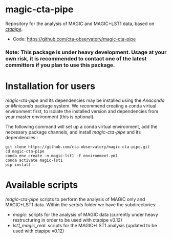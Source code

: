 # magic-cta-pipe

Repository for the analysis of MAGIC and MAGIC+LST1 data, based on [*ctapipe*](https://github.com/cta-observatory/ctapipe).

* Code: https://github.com/cta-observatory/magic-cta-pipe

### Note: This package is under heavy development. Usage at your own risk, it is recommended to contact one of the latest committers if you plan to use this package.

# Installation for users

*magic-cta-pipe* and its dependencies may be installed using the *Anaconda* or *Miniconda* package system. We recommend creating a conda virtual environment
first, to isolate the installed version and dependencies from your master environment (this is optional).

The following command will set up a conda virtual environment, add the necessary package channels, and install *magic-cta-pipe* and its dependencies::

    git clone https://github.com/cta-observatory/magic-cta-pipe.git
    cd magic-cta-pipe
    conda env create -n magic-lst1 -f environment.yml
    conda activate magic-lst1
    pip install .

# Available scripts

*magic-cta-pipe* scripts to perform the analysis of MAGIC only and MAGIC+LST1 data. Within the *scripts* folder we have the subdirectories:

* *magic*: scripts for the analysis of MAGIC data (currently under heavy restructuring in order to be used with ctapipe v0.12)
* *lst1_magic_real*: scripts for the MAGIC+LST1 analysis (updated to be used with ctapipe v0.12)

<!--
A brief description:
1. `config/CrabNebula.yaml`: an example of the configuration file, used by all the scripts.
2. `config/magic-cta-pipe_config_stereo.yaml`: an example of the configuration file for stereo analysis.
3. `hillas_preprocessing.py`: compute the hillas parameters. Loops over MCs and real data. This script uses the tailcuts cleaning.
4. `hillas_preprocessing_stereo.py`: compute the hillas and stereo parameters. Loops over MCs and real data. This script uses the tailcuts cleaning.
5. `hillas_preprocessing_MAGICCleaning.py`: compute the hillas parameters. Loops over MCs and real data. This script used the MAGIC cleaning implemented in MARS.
6. `hillas_preprocessing_MAGICCleaning_stereo.py`: compute the hillas and stereo parameters. Loops over MCs and real data. This script used the MAGIC cleaning implemented in MARS.
7. `train_energy_rf.py`: trains the energy RF.
8. `train_direction_rf.py`: trains the direction "disp" RF.
9. `train_classifier_rf.py`: trains the event classification RF.
10. `apply_rfs.py`: applies the trained RFs to the "test" event sample.
11. `add_orig_mc_tree.py`: adds the "original MC" tree info to the MC events tree processed earlier.
12. `make_irf.py`: generates IRFs based on the event lists with reconstructed parameters.
13. `make_event_lists.py`: produces the FITS event lists with application of the cuts.

Moreover, the `utils` directory contains two modules:
* `MAGIC_Badpixels.py`: finds the so called bad/hot pixels i.e. pixels affected by stars, or pixels turned off or dead.
* `MAGIC_Cleaning.py`: implements the MAGIC cleaning as defined in MARS.

There is also an IPython notebook, `magic_lst_event_coincidence.ipynb`, which shows how to perform the coincidence of events between MAGIC and LST1 data, when data are taken by both systems.

Here below you can find a more detailed description of the pipeline work flow.

### Configuration file CrabNebula.yaml ###

This is an example of the configuration file which is used by all the scripts of the pipeline.
It is in [YAML](https://yaml.org/) standard, which can be easily parsed and also easily readable by humans.
Through this file, the user can configure the details of the analysis like input files, output files, details
of the cleaning and Random Forest generation and analysis cuts to be applied to the events.

More in detail, the configuration file is a series of main keys, each having other nested (key, value) pairs.
The main keys are:

* `data_files`
* `image_cleaning`
* `energy_rf`
* `direction_rf`
* `classifier_rf`
* `irf`
* `event_list`

`data_files` specifies the input and output files, both for simulated (MonteCarlo) and real data, denoted by the `mc`
and `data` keys. Each set of data is has a `train_sample` and `test_sample` keys. For simulated data, the `train_sample`
key refers to the simulated data sample used for the training of the Random Forest classifier, whereas the `test_sample`
is the sample used to compute the Instrument Response Functions (IRFs). For real data, the `train_sample` is what usually
is called OFF data, which are used together with simulated data in the Random Forest algorithm, while the `test_sample` refers
to the so called ON data, that is the data the user wants to analyze.
Each `train_sample` and `test_sample` keys have two sub-keys, called `magic1` and `magic2`. As their name implies, the input and
output files are specified for each telescope independently, since the pipeline starts its processing from MAGIC calibrated data.
If the analysis uses data from a third telescope, as LST1, an additional key called, for example, `lst1` can be added to specify the
input and output files. For the moment though, the pipeline works with MAGIC data only.
Each telescope key is used to specify the input and output files at different stages of the pipeline:

* `input_mask`: it specifies the input files to the pipeline; absolute and relative paths can be used; wildcards are allowed;
* `hillas_output`: it specifies the name of the output file of the script `hillas_preprocessing.py`;
* `reco_output`: it specifies the name of the output file after applying the Random Forests to the data. **NB:** this key must be set only for the `test_sample` data, either simulated or real.

The `image_cleaning` key is used to specify the cleaning parameters. In particular, since for both MAGIC telescopes the cleaning settings
are the same, only one key called `magic` is used. As for `data_files`, when in the future LST1 will be added in the analysis, an additional
key should be added to specify the cleaning settings for that telescope.

The `energy_rf`, `direction_rf` and `classifier_rf` keys specify the settings used for the each type of Random Forest used in the analysis.
Each of these keys have other sub-keys:

* `save_name` is the name of the output file for the specific Random Forest
* `cuts` is a string to be applied on the input data to the Random Forests
* `settings` is a set of keys specifying the settings for each Random Forest e.g. the number of estimators, the minimum number of events in each leaf and the number of jobs
* `features` is a list of strings specifying the parameters to be used in the Random Forests training. **NB:** for the `direction_rf` key, `features` is actually a dictionary with two keys, `disp` and `pos_angle_shift`. For each of those keys, a list is used to specify the parameters to be used for each of those Random Forests.

The `irf` key has only one sub-key, called `output_name`, which is the name (plus path) of the file where IRF will be stored in FITS format.

Finally, the `event_list` key is used to specify some cuts, `quality` or user `selection` cuts.

### Configuration file magic-cta-pipe\_config\_stereo.yaml ###

This configuration file is very similar to the previous one, but it should be used when stereo analysis has to be performed. In particular, what changes wrt
`CrabNebula.yaml` is that there is only one telescope name key, namely `magic`. This is because the input mask in this case will specify data from both
M1 and M2 to allow for stereo reconstruction.

### hillas\_preprocessing.py ###

The first script to run the pipeline is `hillas_preprocessing.py`. It takes calibrated files (both simulated and real data) as input and processes them:

* it performs the image cleaning
* it calculates the Hillas parameters (using the `ctapipe.image.hillas_parameters` and `ctapipe.image.leakage` functions)
* it computes the timing parameters (using the `ctapipe.image.timing_parameters.timing_parameters` function)

The settings of the cleaning, as well as the input and output files of the script, are specified in the configuration file. The format of the output files
is HDF5.

For MAGIC data, its reading is performed through the [`ctapipe_io_magic`](https://gitlab.mpcdf.mpg.de/ievo/ctapipe_io_magic) module. It defines the class
`MAGICEventSource`, which inherits from the [`EventSource`](https://cta-observatory.github.io/ctapipe/api/ctapipe.io.EventSource.html) class defined in `ctapipe`,
used to setup classes to read different sources of data.

Running the script is straightforward:

```bash
$ python hillas_preprocessing.py --config=config.yaml
```

where `config.yaml` is the name of the configuration file.

Other available options are:
* `--usereal`: run the script only over real data
* `--usemc`: run the script only over MC data
* `--usetest`: run the script only over test sample data
* `--usetrain`: run the script only over train sample data
* `--usem1`: run the script only over M1 data
* `--usem2`: run the script only over M2 data

These options can be concatenated, e.g.:

```bash
$ python hillas_preprocessing.py --config=config.yaml --usereal --usetest --usem1
```

will run the script over real data from the test sample and from the M1 telescope only.

The next step in the pipeline is training the Random Forests for event classification, energy and direction reconstruction.

### hillas\_preprocessing\_MAGICCleaning.py ###

It is similar to `hillas_preprocessing.py`, the only difference is that it uses the MAGIC cleaning implemented in MARS. Its usage is the same as `hillas_preprocessing.py`, see above.

### hillas\_preprocessing\_stereo.py and hillas\_preprocessing\_MAGICCleaning\_stereo.py ###

These script are very similar to `hillas_preprocessing.py` and `hillas_preprocessing_MAGICCleaning.py`, but they include also the reconstruction of stereo parameters.

Running the scripts is straightforward, e.g.:

```bash
$ python hillas_preprocessing_stereo.py --config=config_stereo.yaml
```

where `config_stereo.yaml` is the name of the configuration file, the proper one for stereo analysis.

Other available options are:
* `--usereal`: run the script only over real data
* `--usemc`: run the script only over MC data
* `--usetest`: run the script only over test sample data
* `--usetrain`: run the script only over train sample data

### train\_energy\_rf.py, train\_direction\_rf.py, train\_classifier\_rf.py ###

These scripts take care of training different Random Forests with different purposes:

* `train_energy_rf.py` trains the Random Forest for the energy reconstruction
* `train_direction_rf.py` trains the Random Forest for the event direction reconstruction
* `train_classifier_rf.py` trains the Random Forest for the event classification

`train_energy_rf.py` and `train_direction_rf.py` run on simulated data from both the train and test sample. `train_classifier_rf.py`
instead runs on the test sample of simulated data and on OFF data.

Each scripts saves some performance summary plots as PNG images:

* `train_energy_rf.py` saves the energy migration matrix and the energy bias and RMS
* `train_direction_rf.py` saves the histogram of theta2 and the PSF as a function of the energy and offset distance
* `train_classifier_rf.py` saves the event classification histograms

To run these scripts, taking as example `train_energy_rf.py`, just do:

```bash
$ python train_energy_rf.py --config=config.yaml
```

If you want to run these three scripts over DL1 data containing the stereo information, i.e. generated by `hillas_preprocessing_stereo.py` or `hillas_preprocessing_MAGICCleaning_stereo.py`, you need to add the `--stereo` option when calling them from the command line.

Once the Random Forests are trained, they can be applied to the data. Before this step, another one must be performed using the script
`add_orig_mc_tree.py`, described in the following paragraph.

### add\_orig\_mc\_tree.py ###

The script `add_orig_mc_tree.py` opens the calibrated simulated files (for both train and test samples) to read the `OriginalMC` tree,
containing the information about the simulated values for each event (e.g. energy, arrival direction of the events).
The information is then copied to the output files created by `hillas_preprocessing.py`.

Run this script with the command:

```bash
$ python add_orig_mc_tree.py --config=config.yaml
```

Other available options are:
* `--usetest`: run the script only over test sample data
* `--usetrain`: run the script only over train sample data
* `--usem1`: run the script only over M1 data
* `--usem2`: run the script only over M2 data
* `--stereo`: run over DL1 data containing stereo information (i.e. generated by `hillas_preprocessing_stereo.py` or `hillas_preprocessing_MAGICCleaning_stereo.py`)

After this step, the Random Forests can be applied to the ON data and simulated data (test sample).

### apply\_rfs.py ###

The script `apply_rfs.py` is responsible for applying the trained Random Forests (energy, event direction and classification) to the ON
and the test sample of simulated data, reconstructing the properties of the events. The result of the reconstruction is saved in a HDF5
output file, one for the ON and one for the simulated data, as specified by the `reco_output` keys of the configuration file.

To run the script, just do:

```bash
$ python apply_rfs.py --config=config.yaml
```

If you want to run the script over DL1 data containing the stereo information, i.e. generated by `hillas_preprocessing_stereo.py` or `hillas_preprocessing_MAGICCleaning_stereo.py`, you need to add the `--stereo` option when calling them from the command line.

### make\_irf.py ###

The script `make_irf.py` generates the instrument response functions (IRFs) starting from the test sample of simulated data, after the Random
Forests have been applied to them. The result is a FITS file containing the following tables (the names are self-explanatory):

* `POINT SPREAD FUNCTION`
* `ENERGY DISPERSION`
* `EFFECTIVE AREA`

For the time being, the name of the reconstructed test sample simulated data file and of the output FITS file is hardcoded in the script, but
it will be changed in the future so that they can be set with the YAML configuration file. In any case, the script needs the configuration file
to be passed as command line argument:

```bash
$ python make_irf.py --config=config.yaml
```

If you run the script `apply_rfs.py` with the `--stereo` option, then also `make_irf.py` should be called with the `--stereo` option.


### make\_event\_lists.py ###

`make_event_lists.py` is the last script of the pipeline and is responsible of creating an event list. First, a list of good time intervals (GTI)
is created (applying the cuts specified in the configuration file), then event information (ID, time, sky coordinates and reconstructed energy) are
extracted. The GTI and the event information are used to create two tables in the resulting FITS files: for each MAGIC run, a FITS file is generated.

To run this script:

```bash
$ python make_event_lists.py --config=config.yaml
```

If you used the `--stereo` option for the previous scripts, then also `make_event_lists.py` should be called with the `--stereo` option.
-->

